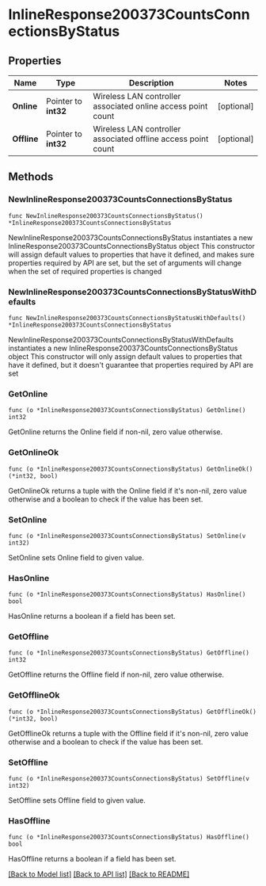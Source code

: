 # InlineResponse200373CountsConnectionsByStatus

## Properties

Name | Type | Description | Notes
------------ | ------------- | ------------- | -------------
**Online** | Pointer to **int32** | Wireless LAN controller associated online access point count | [optional] 
**Offline** | Pointer to **int32** | Wireless LAN controller associated offline access point count | [optional] 

## Methods

### NewInlineResponse200373CountsConnectionsByStatus

`func NewInlineResponse200373CountsConnectionsByStatus() *InlineResponse200373CountsConnectionsByStatus`

NewInlineResponse200373CountsConnectionsByStatus instantiates a new InlineResponse200373CountsConnectionsByStatus object
This constructor will assign default values to properties that have it defined,
and makes sure properties required by API are set, but the set of arguments
will change when the set of required properties is changed

### NewInlineResponse200373CountsConnectionsByStatusWithDefaults

`func NewInlineResponse200373CountsConnectionsByStatusWithDefaults() *InlineResponse200373CountsConnectionsByStatus`

NewInlineResponse200373CountsConnectionsByStatusWithDefaults instantiates a new InlineResponse200373CountsConnectionsByStatus object
This constructor will only assign default values to properties that have it defined,
but it doesn't guarantee that properties required by API are set

### GetOnline

`func (o *InlineResponse200373CountsConnectionsByStatus) GetOnline() int32`

GetOnline returns the Online field if non-nil, zero value otherwise.

### GetOnlineOk

`func (o *InlineResponse200373CountsConnectionsByStatus) GetOnlineOk() (*int32, bool)`

GetOnlineOk returns a tuple with the Online field if it's non-nil, zero value otherwise
and a boolean to check if the value has been set.

### SetOnline

`func (o *InlineResponse200373CountsConnectionsByStatus) SetOnline(v int32)`

SetOnline sets Online field to given value.

### HasOnline

`func (o *InlineResponse200373CountsConnectionsByStatus) HasOnline() bool`

HasOnline returns a boolean if a field has been set.

### GetOffline

`func (o *InlineResponse200373CountsConnectionsByStatus) GetOffline() int32`

GetOffline returns the Offline field if non-nil, zero value otherwise.

### GetOfflineOk

`func (o *InlineResponse200373CountsConnectionsByStatus) GetOfflineOk() (*int32, bool)`

GetOfflineOk returns a tuple with the Offline field if it's non-nil, zero value otherwise
and a boolean to check if the value has been set.

### SetOffline

`func (o *InlineResponse200373CountsConnectionsByStatus) SetOffline(v int32)`

SetOffline sets Offline field to given value.

### HasOffline

`func (o *InlineResponse200373CountsConnectionsByStatus) HasOffline() bool`

HasOffline returns a boolean if a field has been set.


[[Back to Model list]](../README.md#documentation-for-models) [[Back to API list]](../README.md#documentation-for-api-endpoints) [[Back to README]](../README.md)


